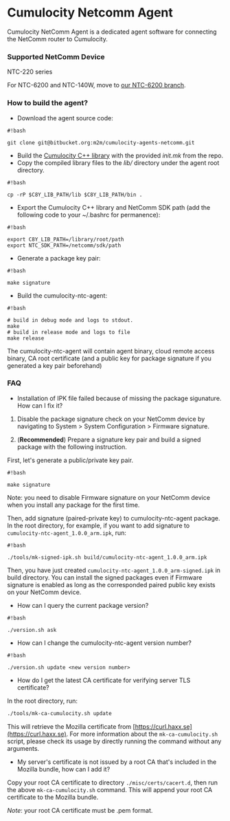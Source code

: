 # Cumulocity Netcomm Agent #

Cumulocity NetComm Agent is a dedicated agent software for connecting the NetComm router to Cumulocity.

### Supported NetComm Device ###
NTC-220 series

For NTC-6200 and NTC-140W, move to [our NTC-6200 branch](https://bitbucket.org/m2m/cumulocity-agents-netcomm/src/NTC-6200/).


### How to build the agent? ###

* Download the agent source code:

```
#!bash

git clone git@bitbucket.org:m2m/cumulocity-agents-netcomm.git
```

* Build the [Cumulocity C++ library](https://bitbucket.org/m2m/cumulocity-sdk-c) with the provided *init.mk* from the repo.
* Copy the compiled library files to the *lib/* directory under the agent root directory.

```
#!bash

cp -rP $C8Y_LIB_PATH/lib $C8Y_LIB_PATH/bin .
```

* Export the Cumulocity C++ library and NetComm SDK path (add the following code to your ~/.bashrc for permanence):

```
#!bash

export C8Y_LIB_PATH=/library/root/path
export NTC_SDK_PATH=/netcomm/sdk/path
```

* Generate a package key pair:
```
#!bash

make signature
```

* Build the cumulocity-ntc-agent:

```
#!bash

# build in debug mode and logs to stdout.
make
# build in release mode and logs to file
make release
```
The cumulocity-ntc-agent will contain agent binary, cloud remote access binary, CA root certificate (and a public key for package signature if you generated a key pair beforehand)



### FAQ ###

* Installation of IPK file failed because of missing the package sigunature. How can I fix it?

1) Disable the package signature check on your NetComm device by navigating to System > System Configuration > Firmware signature.

2) (**Recommended**) Prepare a signature key pair and build a signed package with the following instruction.

First, let's generate a public/private key pair.

```
#!bash

make signature
```
Note: you need to disable Firmware signature on your NetComm device when you install any package for the first time.

Then, add signature (paired-private key) to cumulocity-ntc-agent package. In the root directory, for example, if you want to add signature to `cumulocity-ntc-agent_1.0.0_arm.ipk`, run:

```
#!bash

./tools/mk-signed-ipk.sh build/cumulocity-ntc-agent_1.0.0_arm.ipk
```
Then, you have just created `cumulocity-ntc-agent_1.0.0_arm-signed.ipk` in build directory. You can install the signed packages even if Firmware signature is enabled as long as the corresponded paired public key exists on your NetComm device.

* How can I query the current package version?

```
#!bash

./version.sh ask
```

* How can I change the cumulocity-ntc-agent version number?

```
#!bash

./version.sh update <new version number>
```

* How do I get the latest CA certificate for verifying server TLS certificate?

In the root directory, run:
```bash
./tools/mk-ca-cumulocity.sh update
```

This will retrieve the Mozilla certificate from [https://curl.haxx.se](https://curl.haxx.se). For more information about the `mk-ca-cumulocity.sh` script, please check its usage by directly running the command without any arguments.

* My server's certificate is not issued by a root CA that's included in the Mozilla bundle, how can I add it?

Copy your root CA certificate to directory `./misc/certs/cacert.d`, then run the above `mk-ca-cumulocity.sh` command. This will append your root CA certificate to the Mozilla bundle.

*Note*: your root CA certificate must be .pem format.